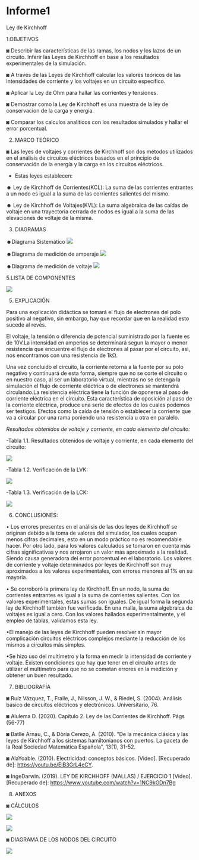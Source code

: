 # Informe1
Ley de Kirchhoff

1.OBJETIVOS 

◙ Describir las características de las ramas, los nodos y los lazos de un circuito. Inferir las Leyes de Kirchhoff en base a los resultados experimentales de la simulación. 

◙ A través de las Leyes de Kirchhoff	calcular los valores teóricos de las intensidades de corriente y los voltajes en un circuito específico.  

◙ Aplicar la Ley de Ohm para hallar las  corrientes y tensiones.

◙ Demostrar como la Ley de Kirchhoff es una muestra de la ley de conservacion de la carga y energia.

◙ Comparar los calculos analiticos con los resultados simulados y hallar el error porcentual.

2. MARCO TEÓRICO

◙ Las leyes de voltajes y corrientes de Kirchhoff son dos métodos utilizados en el análisis de circuitos eléctricos basados en el principio de conservación de la energía y la carga en los circuitos eléctricos.  

- Estas leyes establecen:

☻ Ley de Kirchhoff de Corrientes(KCL): La suma de las corrientes entrantes a un
nodo es igual a la suma de las corrientes salientes del mismo.

☻ Ley de Kirchhoff de Voltajes(KVL): La suma algebraica de las caídas de voltaje en una
trayectoria cerrada de nodos es igual a la suma de las elevaciones de voltaje de la misma.

3. DIAGRAMAS

☻Diagrama Sistemático
![](IMG/diagramasiste.jpg)

☻Diagrama de medición de amperaje
![](IMG/diagramacorri.jpg)


☻Diagrama de medición de voltaje
![](IMG/diagramavoltaje.jpg)

5.LISTA DE COMPONENTES

![](IMG/materiales.jpg)


5. EXPLICACIÓN 

Para una explicación didáctica se tomará el flujo de electrones del polo positivo al negativo, sin embargo, hay que recordar que en la realidad esto sucede al revés.

El voltaje, la tensión o diferencia de potencial suministrado por la fuente es de 10V.La intensidad en amperios se determinará segun la mayor o menor resistencia que encuentre el flujo de electrones al pasar por el circuito, asi, nos encontramos con una resistencia de 1kΩ.

Una vez concluido el circuito, la corriente retorna a la fuente por su polo negativo y continuará de esta forma, siempre que no se corte el circuito o en nuestro caso, al ser un laboratorio virtual, mientras no se detenga la simulación el flujo de corriente eléctrica o de electrones se mantendrá circulando.La resistencia eléctrica tiene la función de oponerse al paso de corriente eléctrica en el circuito. Esta característica de oposición al paso de la corriente eléctrica, produce una serie de efectos de los cuales podemos ser testigos. Efectos como la caída de tensión  o establecer la corriente que va a circular por una rama poniendo una resistencia u otra en paralelo.   

*Resultados obtenidos de voltaje y corriente, en cada elemento del circuito:*
 

-Tabla 1.1. Resultados obtenidos de voltaje y corriente, en cada elemento del circuito:

![](IMG/Captura.JPG)

-Tabla 1.2. Verificación de la LVK:

![](IMG/1VOLTAJE.jpg)

-Tabla 1.3. Verificación de la LCK:

![](IMG/3.JPG)


6. CONCLUSIONES:

• Los errores presentes en el análisis de las dos leyes de Kirchhoff se originan debido a la toma de valores del simulador, los cuales ocupan menos cifras decimales, esto en un modo práctico no es recomendable hacer. Por otro lado, para los valores calculados se tomaron en cuenta más cifras significativas y nos arrojaron un valor más aproximado a la realidad. Siendo causa generadora del error porcentual en el laboratorio. Los valores de corriente y voltaje determinados por leyes de Kirchhoff son muy aproximados a los valores experimentales, con errores menores al 1% en su mayoría.

•	Se corroboró la primera ley de Kirchhoff. En un nodo, la suma de corrientes entrantes es igual a la suma de corrientes salientes. Con los valores experimentales, estas sumas son iguales. De igual forma la segunda ley de Kirchhoff también fue verificada. En una malla, la suma algebraica de voltajes es igual a cero. Con los valores hallados experimentalmente, y el empleo de tablas, validamos esta ley.

•El manejo de las leyes de Kirchhoff pueden resolver sin mayor complicación circuitos eléctricos complejos mediante la reducción de los mismos a circuitos más simples.

•Se hizo uso del multímetro y la forma en medir la intensidad de corriente y voltaje. Existen condiciones que hay que tener en el circuito antes
de utilizar el multímetro para que no se cometan errores en la medición y obtener un buen resultado.




7. BIBLIOGRAFÍA


◙ Ruíz Vázquez, T., Fraile, J., Nilsson, J. W., & Riedel, S. (2004). Análisis básico de circuitos eléctricos y electrónicos. Universitario, 76.

◙ Alulema D. (2020). Capítulo 2. Ley de las Corrientes de Kirchhoff. Págs (56-77) 

◙ Batlle Arnau, C., & Dòria Cerezo, A. (2010). "De la mecánica clásica y las leyes de Kirchhoff a los sistemas hamiltonianos con puertos. La gaceta de la Real Sociedad Matemática Española", 13(1), 31-52.

◙ AlaYoable. (2010). Electricidad: conceptos básicos. [Video]. [Recuperado de]: https://youtu.be/ElB3GrL4eCY. 

◙ IngeDarwin. (2019). LEY DE KIRCHHOFF (MALLAS) / EJERCICIO 1 [Video]. [Recuperado de]: https://www.youtube.com/watch?v=1NC9kGDn7Bg

8. ANEXOS

◙ CÁLCULOS

![](IMG/anex1.jpg)

![](IMG/4ejr.jpg)

◙ DIAGRAMA DE LOS NODOS DEL CIRCUITO

![](IMG/NODOS.jpg)
